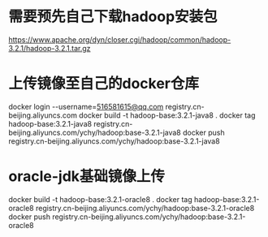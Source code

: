 # 需要预先自己下载hadoop安装包
https://www.apache.org/dyn/closer.cgi/hadoop/common/hadoop-3.2.1/hadoop-3.2.1.tar.gz

# 上传镜像至自己的docker仓库
docker login --username=516581615@qq.com registry.cn-beijing.aliyuncs.com
docker build -t hadoop-base:3.2.1-java8 .
docker tag hadoop-base:3.2.1-java8 registry.cn-beijing.aliyuncs.com/ychy/hadoop:base-3.2.1-java8
docker push registry.cn-beijing.aliyuncs.com/ychy/hadoop:base-3.2.1-java8

# oracle-jdk基础镜像上传
docker build -t hadoop-base:3.2.1-oracle8 .
docker tag hadoop-base:3.2.1-oracle8 registry.cn-beijing.aliyuncs.com/ychy/hadoop:base-3.2.1-oracle8
docker push registry.cn-beijing.aliyuncs.com/ychy/hadoop:base-3.2.1-oracle8
